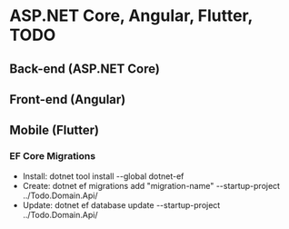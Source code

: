 # ASP.NET Core, Angular, Flutter, TODO

## Back-end (ASP.NET Core)

## Front-end (Angular)

## Mobile (Flutter)

### EF Core Migrations

- Install: dotnet tool install --global dotnet-ef
- Create: dotnet ef migrations add "migration-name" --startup-project ../Todo.Domain.Api/
- Update: dotnet ef database update --startup-project ../Todo.Domain.Api/
